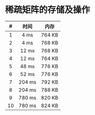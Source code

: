 # 稀疏矩阵的存储及操作

| #          | 时间                           | 内存                           |
|:----------:|:------------------------------:|:------------------------------:|
|1|4 ms|764 KB|
|2|4 ms|768 KB|
|3|12 ms|768 KB|
|4|12 ms|764 KB|
|5|48 ms|776 KB|
|6|52 ms|776 KB|
|7|204 ms|792 KB|
|8|204 ms|788 KB|
|9|780 ms|820 KB|
|10|780 ms|824 KB|
